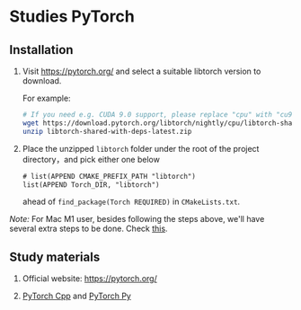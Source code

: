 # Studies PyTorch

## Installation

1. Visit <https://pytorch.org/> and select a suitable libtorch version to download.

    For example:

    ```sh
    # If you need e.g. CUDA 9.0 support, please replace "cpu" with "cu90" in the URL below.
    wget https://download.pytorch.org/libtorch/nightly/cpu/libtorch-shared-with-deps-latest.zip
    unzip libtorch-shared-with-deps-latest.zip
    ```

1. Place the unzipped `libtorch` folder under the root of the project directory，and pick either one below

    ```txt
    # list(APPEND CMAKE_PREFIX_PATH "libtorch")
    list(APPEND Torch_DIR, "libtorch")
    ```

    ahead of `find_package(Torch REQUIRED)` in `CMakeLists.txt`.

*Note:* For Mac M1 user, besides following the steps above, we'll have several extra steps to be done. Check [this](./mac_m1_build.md).

## Study materials

1. Official website: <https://pytorch.org/>

1. [PyTorch Cpp](https://github.com/prabhuomkar/pytorch-cpp) and [PyTorch Py](https://github.com/yunjey/pytorch-tutorial)
